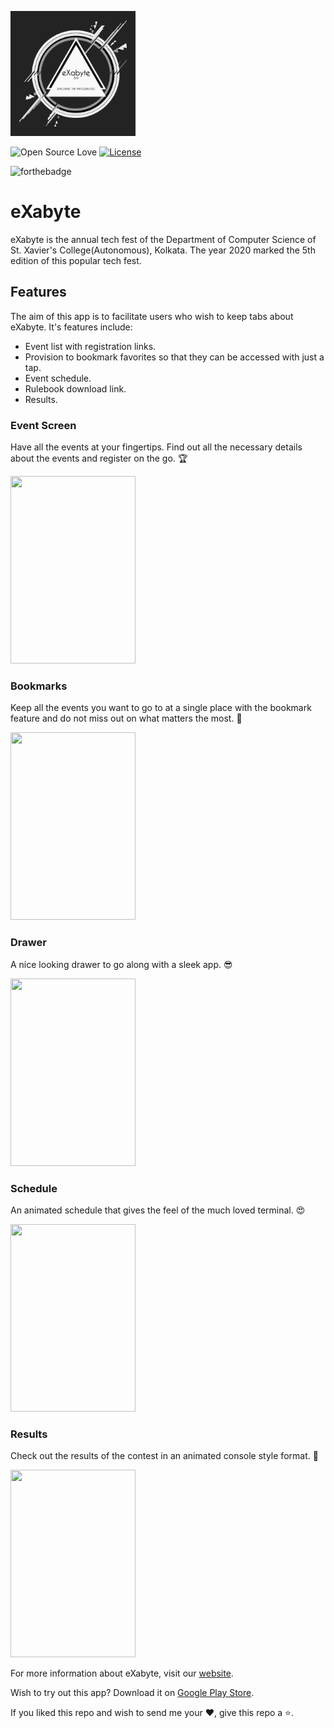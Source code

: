 <p><a href="http://exabyte.sxccal.edu/"><img src="https://github.com/neil-dev/exabyte/blob/master/assets/images/splash_icon.png" height="200" width=200"/></a></p>
  
![Open Source Love](https://badges.frapsoft.com/os/v1/open-source-175x29.png?v=103)
[![License](https://img.shields.io/github/license/neil-dev/exabyte?style=for-the-badge)](https://github.com/neil-dev/exabyte/blob/master/LICENSE)

![forthebadge](https://forthebadge.com/images/badges/built-for-android.svg)
  
# eXabyte

eXabyte is the annual tech fest of the Department of Computer Science of St. Xavier's College(Autonomous), Kolkata. The year 2020 marked the 5th edition of this popular tech fest. 

## Features
The aim of this app is to facilitate users who wish to keep tabs about eXabyte. It's features include:
* Event list with registration links.
* Provision to bookmark favorites so that they can be accessed with just a tap.
* Event schedule.
* Rulebook download link.
* Results.

### Event Screen
Have all the events at your fingertips. Find out all the necessary details about the events and register on the go. :trophy:
<p><img src="https://i.imgur.com/0MqThGO.png?1" width="200px" height="300px"/></p>

### Bookmarks
Keep all the events you want to go to at a single place with the bookmark feature and do not miss out on what matters the most. :bookmark:
<p><img src="https://i.imgur.com/3UFoRuO.png?1" width="200px" height="300px"/></p>

### Drawer
A nice looking drawer to go along with a sleek app. :sunglasses:
<p><img src="https://i.imgur.com/dZPa1iA.png?1" width="200px" height="300px"/></p>

### Schedule
An animated schedule that gives the feel of the much loved terminal. :heart_eyes:
<p><img src="https://i.imgur.com/46ynVXL.gif" width="200px" height="300px"/></p>

### Results
Check out the results of the contest in an animated console style format. :100:
<p><img src="https://i.imgur.com/rbnzfjn.gif" width="200px" height="300px"/></p>

For more information about eXabyte, visit our [website](http://exabyte.sxccal.edu/).

Wish to try out this app? Download it on [Google Play Store](https://play.google.com/store/apps/details?id=com.sxc.exabyte).

If you liked this repo and wish to send me your :heart:, give this repo a :star:.
